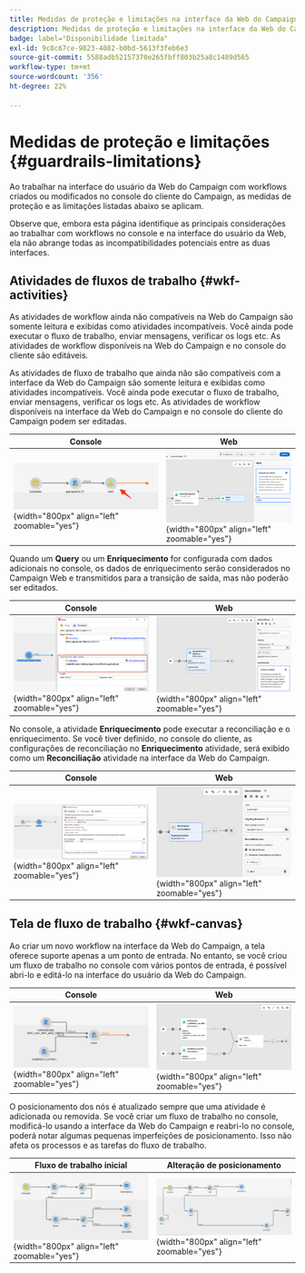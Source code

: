 ```yaml
---
title: Medidas de proteção e limitações na interface da Web do Campaign
description: Medidas de proteção e limitações na interface da Web do Campaign
badge: label="Disponibilidade limitada"
exl-id: 9c8c67ce-9823-4082-b0bd-5613f3feb6e3
source-git-commit: 5588adb52157370e265fbff803b25a8c1489d565
workflow-type: tm+mt
source-wordcount: '356'
ht-degree: 22%

---
```


# Medidas de proteção e limitações {#guardrails-limitations}

Ao trabalhar na interface do usuário da Web do Campaign com workflows criados ou modificados no console do cliente do Campaign, as medidas de proteção e as limitações listadas abaixo se aplicam.

Observe que, embora esta página identifique as principais considerações ao trabalhar com workflows no console e na interface do usuário da Web, ela não abrange todas as incompatibilidades potenciais entre as duas interfaces.

## Atividades de fluxos de trabalho {#wkf-activities}

As atividades de workflow ainda não compatíveis na Web do Campaign são somente leitura e exibidas como atividades incompatíveis. Você ainda pode executar o fluxo de trabalho, enviar mensagens, verificar os logs etc. As atividades de workflow disponíveis na Web do Campaign e no console do cliente são editáveis.

As atividades de fluxo de trabalho que ainda não são compatíveis com a interface da Web do Campaign são somente leitura e exibidas como atividades incompatíveis. Você ainda pode executar o fluxo de trabalho, enviar mensagens, verificar os logs etc. As atividades de workflow disponíveis na interface da Web do Campaign e no console do cliente do Campaign podem ser editadas.

| Console | Web |
| --- | --- |
| ![](assets/limitations-activities-console.png){width="800px" align="left" zoomable="yes"} | ![](assets/limitations-activities-web.png){width="800px" align="left" zoomable="yes"} |

Quando um **Query** ou um **Enriquecimento** for configurada com dados adicionais no console, os dados de enriquecimento serão considerados no Campaign Web e transmitidos para a transição de saída, mas não poderão ser editados.

| Console | Web |
| --- | --- |
| ![](assets/limitations-options-console.png){width="800px" align="left" zoomable="yes"} | ![](assets/limitations-options-web.png){width="800px" align="left" zoomable="yes"} |

No console, a atividade **Enriquecimento** pode executar a reconciliação e o enriquecimento. Se você tiver definido, no console do cliente, as configurações de reconciliação no **Enriquecimento** atividade, será exibido como um **Reconciliação** atividade na interface da Web do Campaign.

| Console | Web |
| --- | --- |
| ![](assets/limitations-enrichment-console.png){width="800px" align="left" zoomable="yes"} | ![](assets/limitations-enrichment-web.png){width="800px" align="left" zoomable="yes"} |

## Tela de fluxo de trabalho {#wkf-canvas}

Ao criar um novo workflow na interface da Web do Campaign, a tela oferece suporte apenas a um ponto de entrada. No entanto, se você criou um fluxo de trabalho no console com vários pontos de entrada, é possível abri-lo e editá-lo na interface do usuário da Web do Campaign.

| Console | Web |
| --- | --- |
| ![](assets/limitations-multiple-console.png){width="800px" align="left" zoomable="yes"} | ![](assets/limitations-multiple-web.png){width="800px" align="left" zoomable="yes"} |

O posicionamento dos nós é atualizado sempre que uma atividade é adicionada ou removida. Se você criar um fluxo de trabalho no console, modificá-lo usando a interface da Web do Campaign e reabri-lo no console, poderá notar algumas pequenas imperfeições de posicionamento. Isso não afeta os processos e as tarefas do fluxo de trabalho.

| Fluxo de trabalho inicial | Alteração de posicionamento |
| --- | --- |
| ![](assets/limitations-positioning1.png){width="800px" align="left" zoomable="yes"} | ![](assets/limitations-positioning2.png){width="800px" align="left" zoomable="yes"} |

